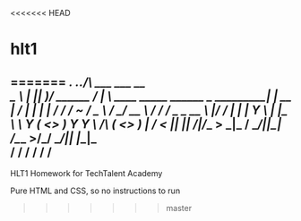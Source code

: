 <<<<<<< HEAD
# hlt1
=======
__________.__    .__.__/\           ___ ___                                           __    
\______   \  |__ |__|  )/  ______  /   |   \  ____   _____   ______  _  _____________|  | __
 |     ___/  |  \|  |  |  /  ___/ /    ~    \/  _ \ /     \_/ __ \ \/ \/ /  _ \_  __ \  |/ /
 |    |   |   Y  \  |  |__\___ \  \    Y    (  <_> )  Y Y  \  ___/\     (  <_> )  | \/    < 
 |____|   |___|  /__|____/____  >  \___|_  / \____/|__|_|  /\___  >\/\_/ \____/|__|  |__|_ \
               \/             \/         \/              \/     \/                        \/
 ----------------------------------------------------------------- 


HLT1 Homework for TechTalent Academy

Pure HTML and CSS, so no instructions to run
>>>>>>> master
